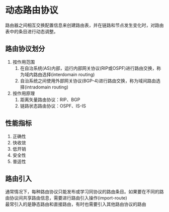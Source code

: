 # 动态路由协议
路由器之间相互交换配置信息来创建路由表，并在链路和节点发生变化时，对路由表中的条目进行动态调整。

## 路由协议划分
1. 按作用范围
   1. 在自治系统(AS)内部，运行内部网关协议(RIP或OSPF)进行路由交换，称为域内路由选择(interdomain routing)  
   2. 自治系统之间使用外部网关协议(BGP-4)进行路由交换，称为域间路由选择(intradomain routing)
2. 按作用原理
   1. 距离矢量路由协议：RIP、BGP
   2. 链路状态路由协议：OSPF、IS-IS

## 性能指标
1. 正确性
2. 快收敛
3. 低开销
4. 安全性
5. 普适性

## 路由引入
通常情况下，每种路由协议只能发布或学习同协议的路由条目。如果要在不同的路由协议间共享路由信息，需要进行路由引入操作(import-route)  
最常引入的是静态路由和直接路由，有时也需要引入其他路由协议的路由